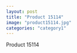 ```yaml
---
layout: post
title: "Product 15114"
image: "product15114.jpg"
categories: "category1"
---
```

Product 15114
